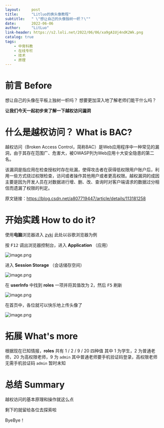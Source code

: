 ```yaml
---
layout:     post
title:      "Litluo的换头像教程"
subtitle:   " \"想让自己的头像独树一帜？\""
date:       2022-06-06
author:     "LitLuo"
link-header: https://s2.loli.net/2022/06/06/xa9gA1Uj4ndK2Wk.png
catalog: true
tags:
    - 中育科教
    - 在线专栏
    - 技术
    - 原理
---
```


# 前言 Before

想让自己的头像在平板上独树一帜吗？
想要更加深入地了解老师们能干什么吗？

**让我们今天一起初步来了解一下越权访问漏洞**

# 什么是越权访问？ What is BAC?

越权访问（Broken Access Control，简称BAC）是Web应用程序中一种常见的漏洞，由于其存在范围广、危害大，被OWASP列为Web应用十大安全隐患的第二名。

该漏洞是指应用在检查授权时存在纰漏，使得攻击者在获得低权限用户账户后，利用一些方式绕过权限检查，访问或者操作其他用户或者更高权限。越权漏洞的成因主要是因为开发人员在对数据进行增、删、改、查询时对客户端请求的数据过分相信而遗漏了权限的判定。

原文链接：<https://blog.csdn.net/a807719447/article/details/113181258>

# 开始实践 How to do it?

使用**电脑**浏览器进入 [zykj](http://sxz.school.zykj.org/)
此处以谷歌浏览器为例

按 <kbd>F12</kbd> 调出浏览器控制台，进入 **Application** （应用）

![image.png](https://s2.loli.net/2022/06/06/ypn5ktgNASTW1a3.png)

进入 **Session Storage** （会话储存空间）

![image.png](https://s2.loli.net/2022/06/06/XalY3ERH7yswvKN.png)

在 **userInfo** 中找到 **roles** 一项并将其值改为 $2$，然后 <kbd>F5</kbd> 刷新

![image.png](https://s2.loli.net/2022/06/06/6hdiCkJwUyBS32t.png)

在首页中，各位就可以快乐地上传头像了

![image.png](https://s2.loli.net/2022/06/06/N8rvXjc13nKUqGm.png)

# 拓展 What's more

根据现在已知情报，**roles** 共有 $1$ / $2$ / $9$ / $20$ 四种值
其中 $1$ 为学生，$2$ 为普通老师，$20$ 为高权限老师，$9$ 为 `admin`
其中普通老师要手机验证码登录，高权限老师无需手机验证码
`admin` 暂时未知

# 总结 Summary

越权访问的基本原理和操作就这么点

剩下的就留给各位去探索啦

ByeBye！
